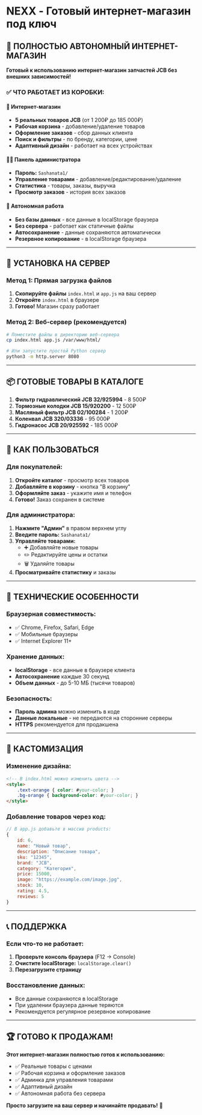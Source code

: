 # NEXX - Готовый интернет-магазин под ключ

## 🎉 ПОЛНОСТЬЮ АВТОНОМНЫЙ ИНТЕРНЕТ-МАГАЗИН

**Готовый к использованию интернет-магазин запчастей JCB без внешних зависимостей!**

### ✅ ЧТО РАБОТАЕТ ИЗ КОРОБКИ:

#### 🛒 **Интернет-магазин**
- **5 реальных товаров JCB** (от 1 200₽ до 185 000₽)
- **Рабочая корзина** - добавление/удаление товаров
- **Оформление заказов** - сбор данных клиента
- **Поиск и фильтры** - по бренду, категории, цене
- **Адаптивный дизайн** - работает на всех устройствах

#### 👨‍💼 **Панель администратора**
- **Пароль:** `Sashanata1/`
- **Управление товарами** - добавление/редактирование/удаление
- **Статистика** - товары, заказы, выручка
- **Просмотр заказов** - история всех заказов

#### 💾 **Автономная работа**
- **Без базы данных** - все данные в localStorage браузера
- **Без сервера** - работает как статичные файлы
- **Автосохранение** - данные сохраняются автоматически
- **Резервное копирование** - в localStorage браузера

---

## 🚀 УСТАНОВКА НА СЕРВЕР

### Метод 1: Прямая загрузка файлов
1. **Скопируйте файлы** `index.html` и `app.js` на ваш сервер
2. **Откройте** `index.html` в браузере
3. **Готово!** Магазин сразу работает

### Метод 2: Веб-сервер (рекомендуется)
```bash
# Поместите файлы в директорию веб-сервера
cp index.html app.js /var/www/html/

# Или запустите простой Python сервер
python3 -m http.server 8080
```

---

## 📦 ГОТОВЫЕ ТОВАРЫ В КАТАЛОГЕ

1. **Фильтр гидравлический JCB 32/925994** - 8 500₽
2. **Тормозные колодки JCB 15/920200** - 12 500₽
3. **Масляный фильтр JCB 02/100284** - 1 200₽
4. **Коленвал JCB 320/03336** - 95 000₽
5. **Гидронасос JCB 20/925592** - 185 000₽

---

## 🎯 КАК ПОЛЬЗОВАТЬСЯ

### Для покупателей:
1. **Откройте каталог** - просмотр всех товаров
2. **Добавляйте в корзину** - кнопка "В корзину"
3. **Оформляйте заказ** - укажите имя и телефон
4. **Готово!** Заказ сохранен в системе

### Для администратора:
1. **Нажмите "Админ"** в правом верхнем углу
2. **Введите пароль:** `Sashanata1/`
3. **Управляйте товарами:**
   - ➕ Добавляйте новые товары
   - ✏️ Редактируйте цены и остатки
   - 🗑️ Удаляйте товары
4. **Просматривайте статистику** и заказы

---

## 🔧 ТЕХНИЧЕСКИЕ ОСОБЕННОСТИ

### Браузерная совместимость:
- ✅ Chrome, Firefox, Safari, Edge
- ✅ Мобильные браузеры
- ✅ Internet Explorer 11+

### Хранение данных:
- **localStorage** - все данные в браузере клиента
- **Автосохранение** каждые 30 секунд
- **Объем данных** - до 5-10 МБ (тысячи товаров)

### Безопасность:
- **Пароль админа** можно изменить в коде
- **Данные локальные** - не передаются на сторонние серверы
- **HTTPS** рекомендуется для продакшена

---

## 🎨 КАСТОМИЗАЦИЯ

### Изменение дизайна:
```html
<!-- В index.html можно изменить цвета -->
<style>
    .text-orange { color: #your-color; }
    .bg-orange { background-color: #your-color; }
</style>
```

### Добавление товаров через код:
```javascript
// В app.js добавьте в массив products:
{
    id: 6,
    name: "Новый товар",
    description: "Описание товара",
    sku: "12345",
    brand: "JCB",
    category: "Категория",
    price: 15000,
    image: "https://example.com/image.jpg",
    stock: 10,
    rating: 4.5,
    reviews: 5
}
```

---

## 📞 ПОДДЕРЖКА

### Если что-то не работает:
1. **Проверьте консоль браузера** (F12 → Console)
2. **Очистите localStorage:** `localStorage.clear()`
3. **Перезагрузите страницу**

### Восстановление данных:
- Все данные сохраняются в localStorage
- При удалении браузера данные теряются
- Рекомендуется регулярное резервное копирование

---

## 🏆 ГОТОВО К ПРОДАЖАМ!

**Этот интернет-магазин полностью готов к использованию:**
- ✅ Реальные товары с ценами
- ✅ Рабочая корзина и оформление заказов  
- ✅ Админка для управления товарами
- ✅ Адаптивный дизайн
- ✅ Автономная работа без сервера

**Просто загрузите на ваш сервер и начинайте продавать!** 🚀